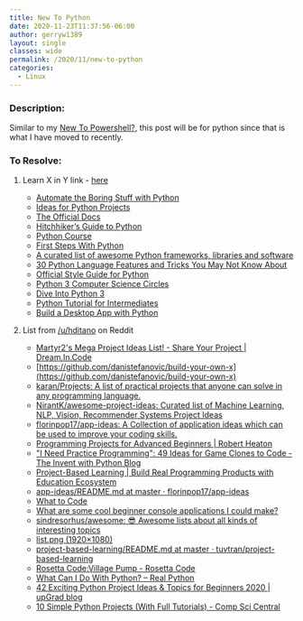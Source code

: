 ```yaml
---
title: New To Python
date: 2020-11-23T11:37:56-06:00
author: gerryw1389
layout: single
classes: wide
permalink: /2020/11/new-to-python
categories:
  - Linux
---
```

<!--more-->

### Description:

Similar to my [New To Powershell?](https://automationadmin.com/2018/02/new-to-powershell/), this post will be for python since that is what I have moved to recently.

### To Resolve:

1. Learn X in Y link - [here](https://learnxinyminutes.com/docs/python)

   - [Automate the Boring Stuff with Python](https://automatetheboringstuff.com)
   - [Ideas for Python Projects](http://pythonpracticeprojects.com)
   - [The Official Docs](https://docs.python.org/3/)
   - [Hitchhiker&rsquo;s Guide to Python](https://docs.python-guide.org/en/latest/)
   - [Python Course](https://www.python-course.eu)
   - [First Steps With Python](https://realpython.com/learn/python-first-steps/)
   - [A curated list of awesome Python frameworks, libraries and software](https://github.com/vinta/awesome-python)
   - [30 Python Language Features and Tricks You May Not Know About](https://sahandsaba.com/thirty-python-language-features-and-tricks-you-may-not-know.html)
   - [Official Style Guide for Python](https://www.python.org/dev/peps/pep-0008/)
   - [Python 3 Computer Science Circles](https://cscircles.cemc.uwaterloo.ca/)
   - [Dive Into Python 3](https://www.diveintopython3.net/index.html)
   - [Python Tutorial for Intermediates](https://pythonbasics.org/)
   - [Build a Desktop App with Python](https://pythonpyqt.com/)

2. List from [/u/hditano](https://www.reddit.com/r/learnpython/comments/k60zfu/python_projects_for_beginners/gelqe2j?utm_source=share&utm_medium=web2x&context=3) on Reddit
   - [Martyr2's Mega Project Ideas List! - Share Your Project | Dream.In.Code](https://www.dreamincode.net/forums/topic/78802-martyr2s-mega-project-ideas-list/)
   - [https://github.com/danistefanovic/build-your-own-x](https://github.com/danistefanovic/build-your-own-x)
   - [karan/Projects: A list of practical projects that anyone can solve in any programming language.](https://github.com/karan/Projects#graphics-and-multimedia)
   - [NirantK/awesome-project-ideas: Curated list of Machine Learning, NLP, Vision, Recommender Systems Project Ideas](https://github.com/NirantK/awesome-project-ideas)
   - [florinpop17/app-ideas: A Collection of application ideas which can be used to improve your coding skills.](https://github.com/florinpop17/app-ideas)
   - [Programming Projects for Advanced Beginners | Robert Heaton](https://robertheaton.com/2018/12/08/programming-projects-for-advanced-beginners/)
   - ["I Need Practice Programming": 49 Ideas for Game Clones to Code - The Invent with Python Blog](http://inventwithpython.com/blog/2012/02/20/i-need-practice-programming-49-ideas-for-game-clones-to-code/)
   - [Project-Based Learning | Build Real Programming Products with Education Ecosystem](https://www.education-ecosystem.com/projects/programming)
   - [app-ideas/README.md at master · florinpop17/app-ideas](https://github.com/florinpop17/app-ideas/blob/master/README.md)
   - [What to Code](https://what-to-code.com/)
   - [What are some cool beginner console applications I could make?](https://www.reddit.com/r/csharp/comments/cieopv/what_are_some_cool_beginner_console_applications/)
   - [sindresorhus/awesome: 😎 Awesome lists about all kinds of interesting topics](https://github.com/sindresorhus/awesome-project-ideas)
   - [list.png (1920×1080)](https://raw.githubusercontent.com/Morasiu/ProgrammingChallenges/master/docs/list.png)
   - [project-based-learning/README.md at master · tuvtran/project-based-learning](https://github.com/tuvtran/project-based-learning/blob/master/README.md#python)
   - [Rosetta Code:Village Pump - Rosetta Code](http://rosettacode.org/wiki/Rosetta_Code:Village_Pump)
   - [What Can I Do With Python? – Real Python](https://realpython.com/what-can-i-do-with-python/)
   - [42 Exciting Python Project Ideas & Topics for Beginners 2020 | upGrad blog](https://www.upgrad.com/blog/python-projects-ideas-topics-beginners/)
   - [10 Simple Python Projects (With Full Tutorials) - Comp Sci Central](https://compscicentral.com/python-projects/?fbclid=IwAR19vAJ-cMwQI3Um4SOI6COYlZ_mexsHamBwlrJuBUfiQPVhpNT8tFYfNes)
